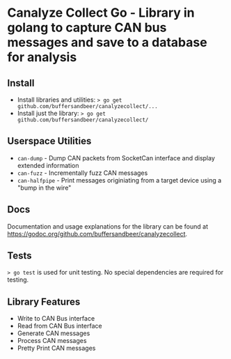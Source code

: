# Canalyze Collect Go - Library in golang to capture CAN bus messages and save to a database for analysis

## Install
* Install libraries and utilities: `> go get github.com/buffersandbeer/canalyzecollect/...`
* Install just the library: `> go get github.com/buffersandbeer/canalyzecollect/`

## Userspace Utilities

* `can-dump` - Dump CAN packets from SocketCan interface and display extended information
* `can-fuzz` - Incrementally fuzz CAN messages
* `can-halfpipe` - Print messages originiating from a target device using a "bump in the wire"

## Docs
Documentation and usage explanations for the library can be found at <https://godoc.org/github.com/buffersandbeer/canalyzecollect>.

## Tests
`> go test` is used for unit testing. No special dependencies are required for testing.

## Library Features

* Write to CAN Bus interface
* Read from CAN Bus interface
* Generate CAN messages
* Process CAN messages
* Pretty Print CAN messages
